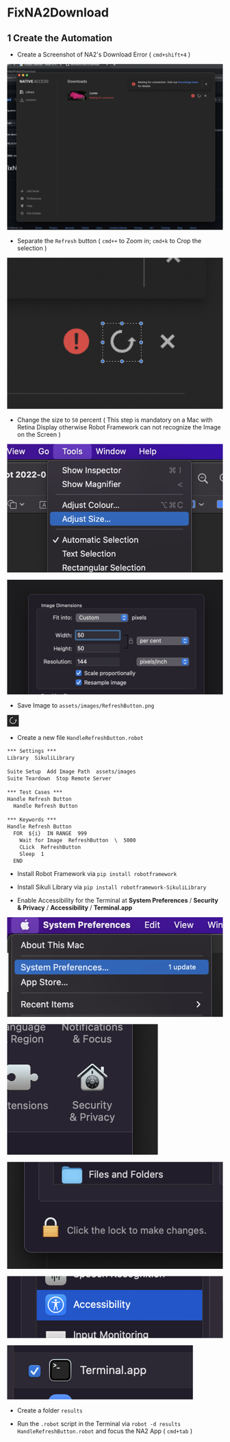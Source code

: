 # FixNA2Download

## 1 Create the Automation

- Create a Screenshot of NA2's Download Error ( `cmd+shift+4` )

![](assets/images/ScreenShotNA2Error.png)

- Separate the `Refresh` button ( `cmd++` to Zoom in; `cmd+k` to Crop the selection )

![](assets/images/SeparateRefreshButton.png)

- Change the size to `50` percent ( This step is mandatory on a Mac with Retina Display otherwise Robot Framework can not recognize the Image on the Screen )

![](assets/images/AdjustSize.png)

![](assets/images/50Percent.png)

- Save Image to `assets/images/RefreshButton.png`

![](assets/images/RefreshButton.png)

- Create a new file `HandleRefreshButton.robot`

``` robot
*** Settings ***
Library  SikuliLibrary

Suite Setup  Add Image Path  assets/images
Suite Teardown  Stop Remote Server

*** Test Cases ***
Handle Refresh Button
  Handle Refresh Button

*** Keywords ***
Handle Refresh Button
  FOR  ${i}  IN RANGE  999
    Wait for Image  RefreshButton  \  5000
    CLick  RefreshButton
    Sleep  1 
  END
```

- Install Robot Framework via `pip install robotframework`

- Install Sikuli Library via `pip install robotframework-SikuliLibrary`

- Enable Accessibility for the Terminal at **System Preferences** / **Security & Privacy** / **Accessibility** / **Terminal.app**

![](assets/images/SystemPreferences.png)

![](assets/images/SecurityAndPrivacy.png)

![](assets/images/EnableSettings.png)

![](assets/images/Accessibility.png)

![](assets/images/Terminal.app.png)

- Create a folder `results`

- Run the `.robot` script in the Terminal via `robot -d results HandleRefreshButton.robot` and focus the NA2 App ( `cmd+tab` )
